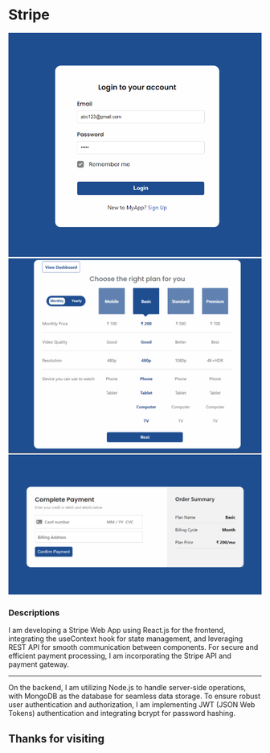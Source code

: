 # Stripe
<img src="./src/assets/s1.png" alt="s1" />
<img src="./src/assets/s2.png" alt="s2" />
<img src="./src/assets/s3.png" alt="s3" />

<h3> Descriptions </h3>
<p>
    I am developing a Stripe Web App using React.js for the frontend, integrating the useContext hook for state management, and leveraging REST API for smooth communication between components. For secure and efficient payment processing, I am incorporating the Stripe API and payment gateway.
    <hr>
    On the backend, I am utilizing Node.js to handle server-side operations, with MongoDB as the database for seamless data storage. To ensure robust user authentication and authorization, I am implementing JWT (JSON Web Tokens) authentication and integrating bcrypt for password hashing.
</p>

<h2>Thanks for visiting</h2>
